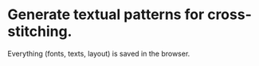 Generate textual patterns for cross-stitching.
===

Everything (fonts, texts, layout) is saved in the browser.
